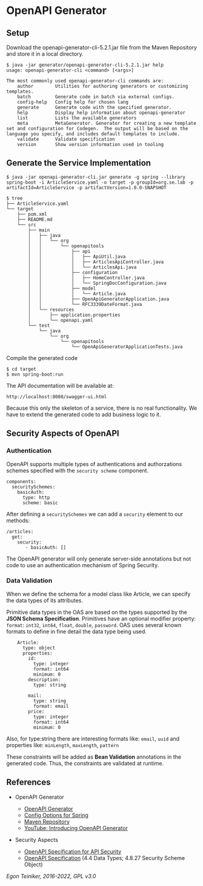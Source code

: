 # OpenAPI Generator

## Setup

Download the openapi-generator-cli-5.2.1.jar file from the Maven Repository and store it in a local directory.
```
$ java -jar generator/openapi-generator-cli-5.2.1.jar help
usage: openapi-generator-cli <command> [<args>]

The most commonly used openapi-generator-cli commands are:
    author        Utilities for authoring generators or customizing templates.
    batch         Generate code in batch via external configs.
    config-help   Config help for chosen lang
    generate      Generate code with the specified generator.
    help          Display help information about openapi-generator
    list          Lists the available generators
    meta          MetaGenerator. Generator for creating a new template set and configuration for Codegen.  The output will be based on the language you specify, and includes default templates to include.
    validate      Validate specification
    version       Show version information used in tooling
```

## Generate the Service Implementation

```
$ java -jar openapi-generator-cli.jar generate -g spring --library spring-boot -i ArticleService.yaml -o target -p groupId=org.se.lab -p artifactId=ArticleService -p artifactVersion=1.0.0-SNAPSHOT

$ tree 
├── ArticleService.yaml
└── target
    ├── pom.xml
    ├── README.md
    └── src
        ├── main
        │   ├── java
        │   │   └── org
        │   │       └── openapitools
        │   │           ├── api
        │   │           │   ├── ApiUtil.java
        │   │           │   ├── ArticlesApiController.java
        │   │           │   └── ArticlesApi.java
        │   │           ├── configuration
        │   │           │   ├── HomeController.java
        │   │           │   └── SpringDocConfiguration.java
        │   │           ├── model
        │   │           │   └── Article.java
        │   │           ├── OpenApiGeneratorApplication.java
        │   │           └── RFC3339DateFormat.java
        │   └── resources
        │       ├── application.properties
        │       └── openapi.yaml
        └── test
            └── java
                └── org
                    └── openapitools
                        └── OpenApiGeneratorApplicationTests.java
```

Compile the generated code
```
$ cd target
$ mvn spring-boot:run
```

The API documentation will be available at:
```
http://localhost:8080/swagger-ui.html
```

Because this only the skeleton of a service, there is no real functionality.
We have to extend the generated code to add business logic to it.

## Security Aspects of OpenAPI

### Authentication
OpenAPI supports multiple types of authentications and authorzations schemes specified with
the `security scheme` component.

```
components:
  securitySchemes:
    basicAuth:     
      type: http
      scheme: basic
```

After defining a `securitySchemes` we can add a `security` element to our methods:

```
/articles:
  get:
    security:
       - basicAuth: []
```

The OpenAPI generator will only generate server-side annotations but not code to use an
authentication mechanism of Spring Security.


### Data Validation

When we define the schema for a model class like Article, we can specify the data types 
of its attributes.

Primitive data types in the OAS are based on the types supported by the 
**JSON Schema Specification**.
Primitives have an optional modifier property: `format`: `int32`, `int64`, `float`, `double`, `password`. 
OAS uses several known formats to define in fine detail the data type being used.

```
    Article:
      type: object
      properties:
        id:
          type: integer
          format: int64
          minimum: 0
        description:
          type: string
          
        mail:
          type: string
          format: email
        price:
          type: integer
          format: int64
          minimum: 0

```

Also, for type:string there are interesting formats like: `email`, `uuid` 
and properties like: `minLength`, `maxLength`, `pattern`

These constraints will be added as **Bean Validation** annotations in the generated code.
Thus, the constraints are validated at runtime.



## References
* OpenAPI Generator
  * [OpenAPI Generator](https://openapi-generator.tech/)
  * [Config Options for Spring](https://openapi-generator.tech/docs/generators/spring)
  * [Maven Repository](https://mvnrepository.com/artifact/org.openapitools/openapi-generator-cli/5.2.1)
  * [YouTube: Introducing OpenAPI Generator](https://youtu.be/t4jaTC7QjMg)

* Security Aspects
  * [OpenAPI Specification for API Security](https://youtu.be/kc56ks9b7AQ)
  * [OpenAPI Specification](https://spec.openapis.org/oas/v3.1.0)
    (4.4 Data Types; 4.8.27 Security Scheme Object)

*Egon Teiniker, 2016-2022, GPL v3.0*
